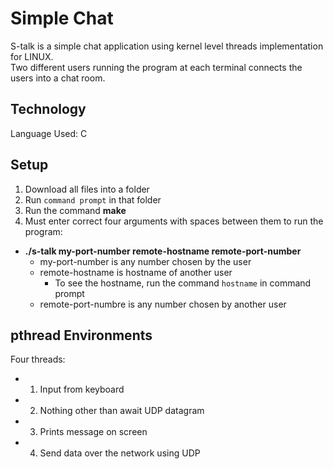 # Simple Chat
S-talk is a simple chat application using kernel level threads implementation for LINUX.  
Two different users running the program at each terminal connects the users into a chat room.

## Technology
Language Used: C

## Setup
1) Download all files into a folder  
2) Run ```command prompt``` in that folder  
3) Run the command **make**  
4) Must enter correct four arguments with spaces between them to run the program:
- **./s-talk my-port-number remote-hostname remote-port-number**
  - my-port-number is any number chosen by the user
  - remote-hostname is hostname of another user
    - To see the hostname, run the command ```hostname``` in command prompt
  - remote-port-numbre is any number chosen by another user

## pthread Environments
Four threads:
- 1) Input from keyboard
- 2) Nothing other than await UDP datagram
- 3) Prints message on screen
- 4) Send data over the network using UDP
